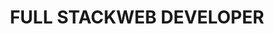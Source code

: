 ---
title: "FULL STACK<strong>WEB DEVELOPER</strong>"
description: "Hello, my name is Owen. I am a French full-stack developer who loves exploring new web technologies."
listen: "MY CURRENT MUSIC"
about: "ABOUT"
greetings_text: "Hello 👋"
about_text: "I am a full-stack developer living in Brest. Passionate about web development and design, I love exploring new web technologies and am always eager to learn new skills."
about_button: "Learn more"
social: "SOCIAL"
position: "POSITION"
position_title: "Web Developer at"
experience: "EXPERIENCE"
contact: "CONTACT"
contact_mail: "Send an email"
contact_phone: "Call"
experiences:
  - company: "Thales"
    position: "Software Engineer"
    type: "CDI"
    from: "September 2023"
    to: "Now"
    sub_content:
      - company: "Thales"
        position: "Full Stack Web Developer"
        type: "Internal Project"
        from: "December 2024"
        to: "Now"
        content: "Internal resource management"
        stack:
          - name: "React"
            icon: "react-icon"
          - name: "Spring Boot"
            icon: "spring-boot-icon"
          - name: "PostgreSQL"
            icon: "pg-icon"

      - company: "Naval Group"
        position: "Front-End Web Developer"
        type: "Mission"
        from: "September 2023"
        to: "December 2024"
        duration: "(1 year et 4 months)"
        content: "Development of a scheduling tool for workshops"
        stack:
          - name: "Blazor"
            icon: "blazor-icon"
          - name: ".NET"
            icon: "dotnet-icon"
          - name: "PostgreSQL"
            icon: "pg-icon"
  - company: "Arkea"
    position: "Full Stack Web Developer"
    type: "Apprenticeship"
    from: "September 2021"
    to: "July 2023"
    duration: "(2 years)"
    content: "Creating POCs within the Innovation department"
    stack:
      - name: "Vue"
        icon: "vue-icon"
      - name: "Spring Boot"
        icon: "spring-boot-icon"
      - name: "PostgreSQL"
        icon: "pg-icon"
  - company: "Safe Walk"
    position: "Full Stack Developer - UI/UX Designer"
    type: "Internship"
    from: "June 2021"
    to: "July 2021"
    duration: "(2 months)"
    content: "Designing a prototype and a v0 of the Safe Walk Brest application"
    stack:
      - name: "Figma"
        icon: "figma-icon"
      - name: "Ionic"
        icon: "ionic-icon"
      - name: "Angular"
        icon: "angular-icon"
  - company: "Digital Bricks"
    position: "Front-End Developer"
    type: "Internship"
    from: "April 2020"
    to: "July 2020"
    duration: "(2 months)"
    content: "Graphic update of the multichannel publishing tool"
    stack:
      - name: "Twig"
        icon: "twig-icon"
      - name: "Symfony"
        icon: "symfony-icon"
      - name: "Scss"
        icon: "sass-icon"

---